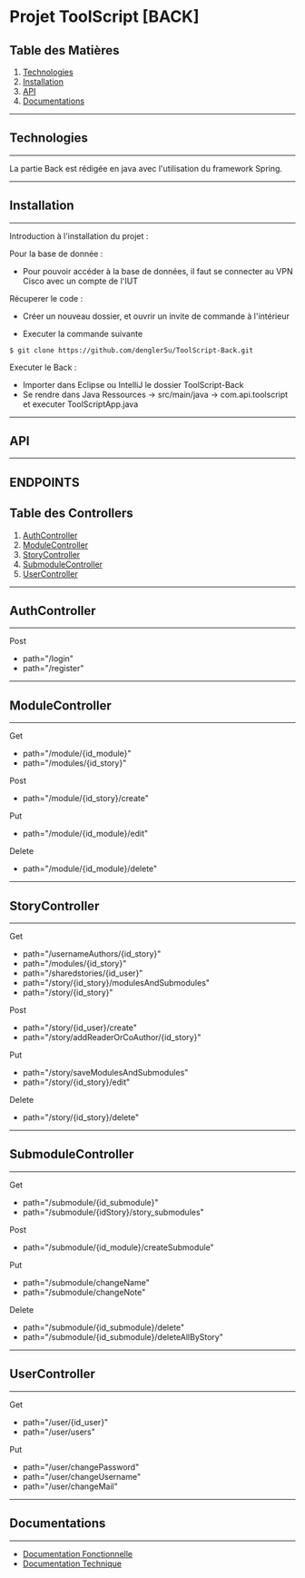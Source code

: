 # Projet ToolScript [BACK]

## Table des Matières
1. [Technologies](#technologies)
2. [Installation](#installation)
3. [API](#api)
4. [Documentations](#documentations)

***
## Technologies
***

La partie Back est rédigée en java avec l'utilisation du framework Spring.

***
## Installation
***

Introduction à l'installation du projet :

Pour la base de donnée :

* Pour pouvoir accéder à la base de données, il faut se connecter au VPN Cisco avec un compte de l'IUT

Récuperer le code :

* Créer un nouveau dossier, et ouvrir un invite de commande à l'intérieur

* Executer la commande suivante
```
$ git clone https://github.com/dengler5u/ToolScript-Back.git
```
Executer le Back :

* Importer dans Eclipse ou IntelliJ le dossier ToolScript-Back 
* Se rendre dans Java Ressources -> src/main/java -> com.api.toolscript et executer ToolScriptApp.java

***
## API
***

## ENDPOINTS

## Table des Controllers
1. [AuthController](#authcontroller)
2. [ModuleController](#modulecontroller)
3. [StoryController](#storycontroller)
4. [SubmoduleController](#submodulecontroller)
5. [UserController](#usercontroller)

***
## AuthController
***

Post
  - path="/login"
  - path="/register"

***
## ModuleController
***

Get
  - path="/module/{id_module}"
  - path="/modules/{id_story}"

Post
  - path="/module/{id_story}/create"

Put
  - path="/module/{id_module}/edit"

Delete
  - path="/module/{id_module}/delete"

***
## StoryController
***

Get
  - path="/usernameAuthors/{id_story}"
  - path="/modules/{id_story}"
  - path="/sharedstories/{id_user}"
  - path="/story/{id_story}/modulesAndSubmodules"
  - path="/story/{id_story}"

Post
  - path="/story/{id_user}/create"
  - path="/story/addReaderOrCoAuthor/{id_story}"

Put
  - path="/story/saveModulesAndSubmodules"
  - path="/story/{id_story}/edit"

Delete
  - path="/story/{id_story}/delete"

***
## SubmoduleController
***

Get
  - path="/submodule/{id_submodule}"
  - path="/submodule/{idStory}/story_submodules"

Post
  - path="/submodule/{id_module}/createSubmodule"

Put
  - path="/submodule/changeName"
  - path="/submodule/changeNote"

Delete
  - path="/submodule/{id_submodule}/delete"
  - path="/submodule/{id_submodule}/deleteAllByStory"

***
## UserController
***

Get
  - path="/user/{id_user}"
  - path="/user/users"

Put
  - path="/user/changePassword"
  - path="/user/changeUsername"
  - path="/user/changeMail"

***
## Documentations
***

  - [Documentation Fonctionnelle](https://github.com/dengler5u/ToolScript-Front/blob/main/doc/Toolscript%20-%20Documentation%20fonctionnelle.pptx)
  - [Documentation Technique](https://github.com/dengler5u/ToolScript-Front/blob/main/doc/Toolscript%20-%20Documentation%20technique.pptx)
